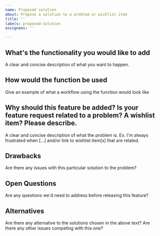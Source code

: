```yaml
---
name: Proposed solution
about: Propose a solution to a problem or wishlist item
title: ''
labels: proposed-solution
assignees: ''

---
```


## What's the functionality you would like to add ##
A clear and concise description of what you want to happen.

## How would the function be used ##
Give an example of what a workflow using the function would look like

## Why should this feature be added? Is your feature request related to a problem? A wishlist item? Please describe. ##
A clear and concise description of what the problem is. Ex. I'm always frustrated when [...] and/or link to wishlist item[s] that are related.

## Drawbacks ##
Are there any issues with this particular solution to the problem?

## Open Questions ##
Are any questions we'd need to address before releasing this feature?

## Alternatives ##
Are there any alternative to the solutions chosen in the above text? Are there any other issues competing with this one?
